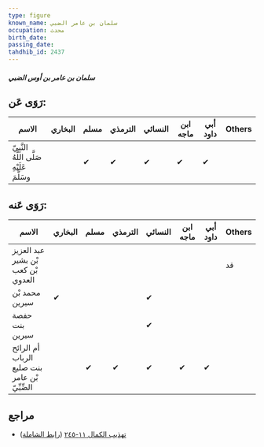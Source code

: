 ```yaml
---
type: figure
known_name: سلمان بن عامر الضبي
occupation: محدث
birth_date:
passing_date:
tahdhib_id: 2437
---
```

##### سلمان بن عامر بن أوس الضبي

## رَوَى عَن:
| الاسم                                      | البخاري | مسلم | الترمذي | النسائي | ابن ماجه | أبي داود | Others |
| ------------------------------------------ | ------- | ---- | ------- | ------- | -------- | -------- | ------ |
| النَّبِيّ صَلَّى اللَّهُ عَلَيْهِ وسَلَّمَ |         | ✔    | ✔       | ✔       | ✔        | ✔        |        |
## رَوَى عَنه:
| الاسم                                         | البخاري | مسلم | الترمذي | النسائي | ابن ماجه | أبي داود | Others |
| --------------------------------------------- | ------- | ---- | ------- | ------- | -------- | -------- | ------ |
| عبد العزيز بْن بشير بْن كعب العدوي            |         |      |         |         |          |          | قد     |
| محمد بْن سيرين                                | ✔       |      |         | ✔       |          |          |        |
| حفصة بنت سيرين                                |         |      |         | ✔       |          |          |        |
| أم الرائح الرباب بنت صليع بْن عامر الضِّبِّيّ |         | ✔    | ✔       | ✔       | ✔        | ✔        |        |
## مراجع
- [تهذيب الكمال ١١-٢٤٥](obsidian://open?vault=Tahdhib-al-Kamal&file=Figures/٢٤٣٧-سلمان%20بن%20عامر%20بن%20أوس%20الضبي) ([رابط الشاملة](https://shamela.ws/book/3722/5565))